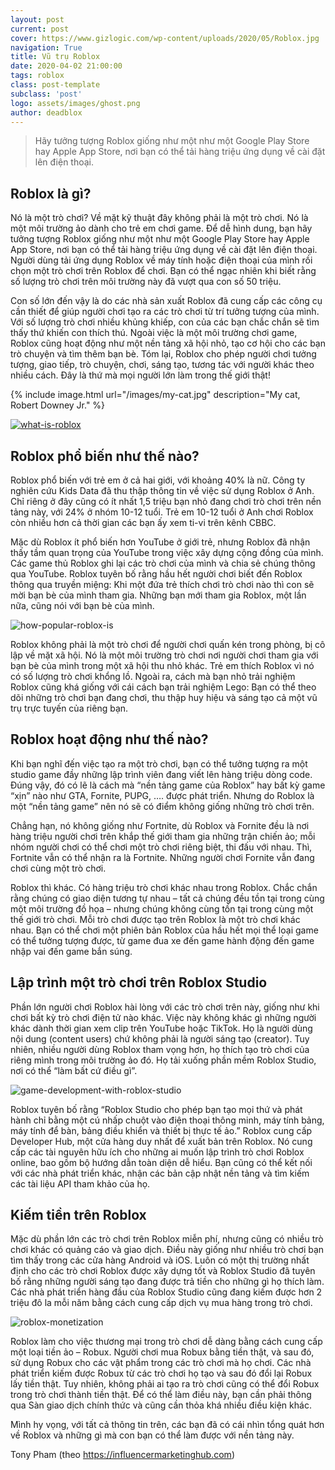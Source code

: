 ```yaml
---
layout: post
current: post
cover: https://www.gizlogic.com/wp-content/uploads/2020/05/Roblox.jpg
navigation: True
title: Vũ trụ Roblox
date: 2020-04-02 21:00:00
tags: roblox
class: post-template
subclass: 'post'
logo: assets/images/ghost.png
author: deadblox
---
```


> Hãy tưởng tượng Roblox giống như một như một Google Play Store hay Apple App Store, nơi bạn có thể tải hàng triệu ứng dụng về cài đặt lên điện thoại.

## Roblox là gì?

Nó là một trò chơi? Về mặt kỹ thuật đây không phải là một trò chơi. Nó là một môi trường ảo dành cho trẻ em chơi game. Để dễ hình dung, bạn hãy tưởng tượng Roblox giống như một như một Google Play Store hay Apple App Store, nơi bạn có thể tải hàng triệu ứng dụng về cài đặt lên điện thoại. Người dùng tải ứng dụng Roblox về máy tính hoặc điện thoại của mình rồi chọn một trò chơi trên Roblox để chơi. Bạn có thể ngạc nhiên khi biết rằng số lượng trò chơi trên môi trường này đã vượt qua con số 50 triệu.

Con số lớn đến vậy là do các nhà sản xuất Roblox đã cung cấp các công cụ cần thiết để giúp người chơi tạo ra các trò chơi từ trí tưởng tượng của mình. Với số lượng trò chơi nhiều khủng khiếp, con của các bạn chắc chắn sẽ tìm thấy thứ khiến con thích thú. Ngoài việc là một môi trường chơi game, Roblox cũng hoạt động như một nền tảng xã hội nhỏ, tạo cơ hội cho các bạn trò chuyện và tìm thêm bạn bè. Tóm lại, Roblox cho phép người chơi tưởng tượng, giao tiếp, trò chuyện, chơi, sáng tạo, tương tác với người khác theo nhiều cách. Đây là thứ mà mọi người lớn làm trong thế giới thật!

{% include image.html url="/images/my-cat.jpg" description="My cat, Robert Downey Jr." %}

[![what-is-roblox](https://i.ibb.co/S734tNr/roblox-about-us.png)](https://www.youtube.com/watch?v=zwyGPW7Zp4k "Roblox - About Us")

## Roblox phổ biến như thế nào?

Roblox phổ biến với trẻ em ở cả hai giới, với khoảng 40% là nữ. Công ty nghiên cứu Kids Data đã thu thập thông tin về việc sử dụng Roblox ở Anh. Chỉ riêng ở đây cũng có ít nhất 1,5 triệu bạn nhỏ đang chơi trò chơi trên nền tảng này, với 24% ở nhóm 10-12 tuổi. Trẻ em 10-12 tuổi ở Anh chơi Roblox còn nhiều hơn cả thời gian các bạn ấy xem ti-vi trên kênh CBBC.

Mặc dù Roblox ít phổ biến hơn YouTube ở giới trẻ, nhưng Roblox đã nhận thấy tầm quan trọng của YouTube trong việc xây dựng cộng đồng của mình. Các game thủ Roblox ghi lại các trò chơi của mình và chia sẻ chúng thông qua YouTube. Roblox tuyên bố rằng hầu hết người chơi biết đến Roblox thông qua truyền miệng: Khi một đứa trẻ thích chơi trò chơi nào thì con sẽ mời bạn bè của mình tham gia. Những bạn mới tham gia Roblox, một lần nữa, cũng nói với bạn bè của mình.

![how-popular-roblox-is](https://i.ibb.co/ysNyWZH/how-popular-roblox.png "Hàng trăm triệu người đang sáng tạo và xây dựng trong thế giới Roblox và con số tăng lên mỗi ngày")

Roblox không phải là một trò chơi để người chơi quấn kén trong phòng, bị cô lập về mặt xã hội. Nó là một môi trường trò chơi nơi người chơi tham gia với bạn bè của mình trong một xã hội thu nhỏ khác. Trẻ em thích Roblox vì nó có số lượng trò chơi khổng lồ. Ngoài ra, cách mà bạn nhỏ trải nghiệm Roblox cũng khá giống với cái cách bạn trải nghiệm Lego: Bạn có thể theo dõi những trò chơi bạn đang chơi, thu thập huy hiệu và sáng tạo cả một vũ trụ trực tuyến của riêng bạn.

## Roblox hoạt động như thế nào?

Khi bạn nghĩ đến việc tạo ra một trò chơi, bạn có thể tưởng tượng ra một studio game đầy những lập trình viên đang viết lên hàng triệu dòng code. Đúng vậy, đó có lẽ là cách mà “nền tảng game của Roblox” hay bất kỳ game “xịn” nào như GTA, Fornite, PUPG, …. được phát triển. Nhưng do Roblox là một “nền tảng game” nên nó sẽ có điểm không giống những trò chơi trên.

Chẳng hạn, nó không giống như Fortnite, dù Roblox và Fornite đều là nơi hàng triệu người chơi trên khắp thế giới tham gia những trận chiến ảo; mỗi nhóm người chơi có thể chơi một trò chơi riêng biệt, thi đấu với nhau. Thì, Fortnite vẫn có thể nhận ra là Fortnite. Những người chơi Fornite vẫn đang chơi cùng một trò chơi.

Roblox thì khác. Có hàng triệu trò chơi khác nhau trong Roblox. Chắc chắn rằng chúng có giao diện tương tự nhau – tất cả chúng đều tồn tại trong cùng một môi trường đồ họa – nhưng chúng không cùng tồn tại trong cùng một thế giới trò chơi. Mỗi trò chơi được tạo trên Roblox là một trò chơi khác nhau. Bạn có thể chơi một phiên bản Roblox của hầu hết mọi thể loại game có thể tưởng tượng được, từ game đua xe đến game hành động đến game nhập vai đến game bắn súng.

## Lập trình một trò chơi trên Roblox Studio

Phần lớn người chơi Roblox hài lòng với các trò chơi trên này, giống như khi chơi bất kỳ trò chơi điện tử nào khác. Việc này không khác gì những người khác dành thời gian xem clip trên YouTube hoặc TikTok. Họ là người dùng nội dung (content users) chứ không phải là người sáng tạo (creator). Tuy nhiên, nhiều người dùng Roblox tham vọng hơn, họ thích tạo trò chơi của riêng mình trong môi trường ảo đó. Họ tải xuống phần mềm Roblox Studio, nơi có thể “làm bất cứ điều gì”.

![game-development-with-roblox-studio](https://s2.glbimg.com/QZkBF7ri7jrFvScn8tsAimNCb2A=/0x600/s.glbimg.com/po/tt2/f/original/2019/09/13/3.jpg "Roblox Studio là công cụ duy nhất cho phép sáng tạo và xây dựng trong thế giới Roblox")

Roblox tuyên bố rằng “Roblox Studio cho phép bạn tạo mọi thứ và phát hành chỉ bằng một cú nhấp chuột vào điện thoại thông minh, máy tính bảng, máy tính để bàn, bảng điều khiển và thiết bị thực tế ảo.” Roblox cung cấp Developer Hub, một cửa hàng duy nhất để xuất bản trên Roblox. Nó cung cấp các tài nguyên hữu ích cho những ai muốn lập trình trò chơi Roblox online, bao gồm bộ hướng dẫn toàn diện dễ hiểu. Bạn cũng có thể kết nối với các nhà phát triển khác, nhận các bản cập nhật nền tảng và tìm kiếm các tài liệu API tham khảo của họ.

## Kiếm tiền trên Roblox

Mặc dù phần lớn các trò chơi trên Roblox miễn phí, nhưng cũng có nhiều trò chơi khác có quảng cáo và giao dịch. Điều này giống như nhiều trò chơi bạn tìm thấy trong các cửa hàng Android và iOS. Luôn có một thị trường nhất định cho các trò chơi Roblox được xây dựng tốt và Roblox Studio đã tuyên bố rằng những người sáng tạo đang được trả tiền cho những gì họ thích làm. Các nhà phát triển hàng đầu của Roblox Studio cũng đang kiếm được hơn 2 triệu đô la mỗi năm bằng cách cung cấp dịch vụ mua hàng trong trò chơi.

![roblox-monetization](https://education.roblox.com/assets/blt0be5b9a44b4cff30/miningSimulator_gamePasses.png "Game Pass - một cách kiếm Robux")

Roblox làm cho việc thương mại trong trò chơi dễ dàng bằng cách cung cấp một loại tiền ảo – Robux. Người chơi mua Robux bằng tiền thật, và sau đó, sử dụng Robux cho các vật phẩm trong các trò chơi mà họ chơi. Các nhà phát triển kiếm được Robux từ các trò chơi họ tạo và sau đó đổi lại Robux lấy tiền thật.
Tuy nhiên, không phải ai tạo ra trò chơi cũng có thể đổi Robux trong trò chơi thành tiền thật. Để có thể làm điều này, bạn cần phải thông qua Sàn giao dịch chính thức và cũng cần thỏa khá nhiều điều kiện khác.

Mình hy vọng, với tất cả thông tin trên, các bạn đã có cái nhìn tổng quát hơn về Roblox và những gì mà con bạn có thể làm được với nền tảng này.

Tony Pham
(theo https://influencermarketinghub.com)